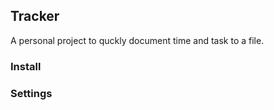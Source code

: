 ## Tracker
A personal project to quckly document time and task to a file.

### Install

### Settings
